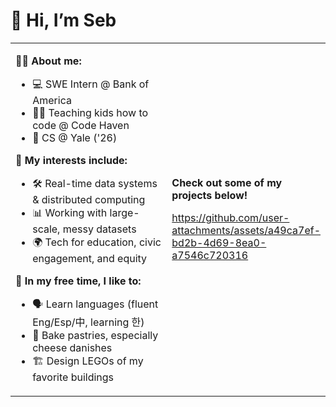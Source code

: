 <h1>👋 Hi, I’m Seb</h1>

<table>
  <tr>
    <td valign="top" width="50%">
        
<strong>🧑‍💻 About me:</strong>
        
- 💻 SWE Intern @ Bank of America  
- 🧑‍🏫 Teaching kids how to code @ Code Haven  
- 📖 CS @ Yale ('26)  

<strong>🌟 My interests include:</strong>
- 🛠️ Real-time data systems & distributed computing
- 📊 Working with large-scale, messy datasets  
- 🌍 Tech for education, civic engagement, and equity

<strong>🌟 In my free time, I like to:</strong>
- 🗣️ Learn languages (fluent Eng/Esp/中, learning 한)
- 🍰 Bake pastries, especially cheese danishes  
- 🏗️ Design LEGOs of my favorite buildings

</td>
<td width="50%">
<p><strong>Check out some of my projects below!</strong></p>

https://github.com/user-attachments/assets/a49ca7ef-bd2b-4d69-8ea0-a7546c720316

</td>
  </tr>
</table>
